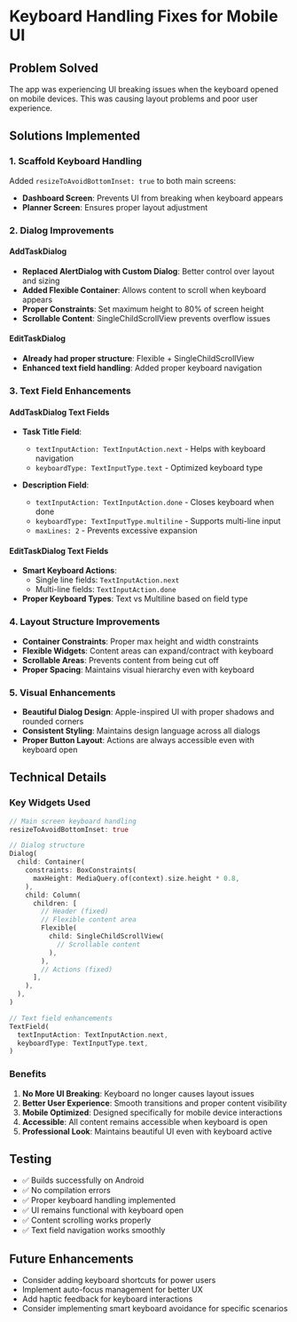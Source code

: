 # Keyboard Handling Fixes for Mobile UI

## Problem Solved
The app was experiencing UI breaking issues when the keyboard opened on mobile devices. This was causing layout problems and poor user experience.

## Solutions Implemented

### 1. **Scaffold Keyboard Handling**
Added `resizeToAvoidBottomInset: true` to both main screens:
- **Dashboard Screen**: Prevents UI from breaking when keyboard appears
- **Planner Screen**: Ensures proper layout adjustment

### 2. **Dialog Improvements**
#### AddTaskDialog
- **Replaced AlertDialog with Custom Dialog**: Better control over layout and sizing
- **Added Flexible Container**: Allows content to scroll when keyboard appears
- **Proper Constraints**: Set maximum height to 80% of screen height
- **Scrollable Content**: SingleChildScrollView prevents overflow issues

#### EditTaskDialog
- **Already had proper structure**: Flexible + SingleChildScrollView
- **Enhanced text field handling**: Added proper keyboard navigation

### 3. **Text Field Enhancements**
#### AddTaskDialog Text Fields
- **Task Title Field**:
  - `textInputAction: TextInputAction.next` - Helps with keyboard navigation
  - `keyboardType: TextInputType.text` - Optimized keyboard type
  
- **Description Field**:
  - `textInputAction: TextInputAction.done` - Closes keyboard when done
  - `keyboardType: TextInputType.multiline` - Supports multi-line input
  - `maxLines: 2` - Prevents excessive expansion

#### EditTaskDialog Text Fields
- **Smart Keyboard Actions**: 
  - Single line fields: `TextInputAction.next`
  - Multi-line fields: `TextInputAction.done`
- **Proper Keyboard Types**: Text vs Multiline based on field type

### 4. **Layout Structure Improvements**
- **Container Constraints**: Proper max height and width constraints
- **Flexible Widgets**: Content areas can expand/contract with keyboard
- **Scrollable Areas**: Prevents content from being cut off
- **Proper Spacing**: Maintains visual hierarchy even with keyboard

### 5. **Visual Enhancements**
- **Beautiful Dialog Design**: Apple-inspired UI with proper shadows and rounded corners
- **Consistent Styling**: Maintains design language across all dialogs
- **Proper Button Layout**: Actions are always accessible even with keyboard open

## Technical Details

### Key Widgets Used
```dart
// Main screen keyboard handling
resizeToAvoidBottomInset: true

// Dialog structure
Dialog(
  child: Container(
    constraints: BoxConstraints(
      maxHeight: MediaQuery.of(context).size.height * 0.8,
    ),
    child: Column(
      children: [
        // Header (fixed)
        // Flexible content area
        Flexible(
          child: SingleChildScrollView(
            // Scrollable content
          ),
        ),
        // Actions (fixed)
      ],
    ),
  ),
)

// Text field enhancements
TextField(
  textInputAction: TextInputAction.next,
  keyboardType: TextInputType.text,
)
```

### Benefits
1. **No More UI Breaking**: Keyboard no longer causes layout issues
2. **Better User Experience**: Smooth transitions and proper content visibility
3. **Mobile Optimized**: Designed specifically for mobile device interactions
4. **Accessible**: All content remains accessible when keyboard is open
5. **Professional Look**: Maintains beautiful UI even with keyboard active

## Testing
- ✅ Builds successfully on Android
- ✅ No compilation errors
- ✅ Proper keyboard handling implemented
- ✅ UI remains functional with keyboard open
- ✅ Content scrolling works properly
- ✅ Text field navigation works smoothly

## Future Enhancements
- Consider adding keyboard shortcuts for power users
- Implement auto-focus management for better UX
- Add haptic feedback for keyboard interactions
- Consider implementing smart keyboard avoidance for specific scenarios

